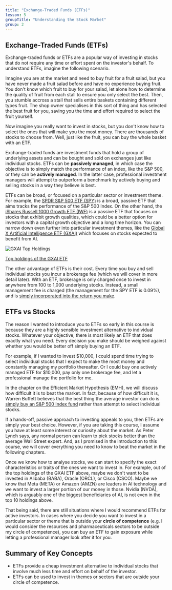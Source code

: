 ```yaml
---
title: "Exchange-Traded Funds (ETFs)"
lesson: 5
groupTitle: "Understanding the Stock Market"
group: 2
---
```


## Exchange-Traded Funds (ETFs)
Exchange-traded funds or ETFs are a popular way of investing in stocks that do not require any time or effort spent on the investor's behalf. To understand ETFs, imagine the following scenario.

Imagine you are at the market and need to buy fruit for a fruit salad, but you have never made a fruit salad before and have no experience buying fruit. You don't know which fruit to buy for your salad, let alone how to determine the quality of fruit from each stall to ensure you only select the best. Then, you stumble accross a stall that sells entire baskets containing different types fruit. The shop owner specialises in this sort of thing and has selected the best fruit for you, saving you the time and effort required to select the fruit yourself.

Now imagine you really want to invest in stocks, but you don't know how to select the ones that will make you the most money. There are thousands of stocks to choose from. Well, just like the fruit, you can buy the whole basket with an ETF.

Exchange-traded funds are investment funds that hold a group of underlying assets and can be bought and sold on exchanges just like individual stocks. ETFs can be **passively managed**, in which case the objective is to simply match the performance of an index, like the S&P 500, or they can be **actively managed**. In the latter case, professional investment managers will attempt to outperform a benchmark by actively buying and selling stocks in a way they believe is best.

ETFs can be broad, or focused on a particular sector or investment theme. For example, the [SPDR S&P 500 ETF (SPY)](https://www.ssga.com/au/en_gb/intermediary/etfs/spdr-sp-500-etf-trust-spy) is a broad, passive ETF that aims tracks the performance of the S&P 500 Index. On the other hand, the [iShares Russell 1000 Growth ETF (IWF)](https://www.ishares.com/us/products/239706/ishares-russell-1000-growth-etf) is a passive ETF that focuses on stocks that exhibit growth qualities, which could be a better option for investors with a capital growth objective and a long time horizon. You can narrow down even further into particular investment themes, like the [Global X Artificial Intelligence ETF (GXAI)](https://www.globalxetfs.com.au/funds/gxai/) which focuses on stocks expected to benefit from AI.

![GXAI Top Holdings](/education/gxai-top-holdings.png)

[Top holdings of the GXAI ETF](https://www.globalxetfs.com.au/funds/gxai/)

The other advantage of ETFs is their cost. Every time you buy and sell individual stocks you incur a brokerage fee (which we will cover in more detail later). With an ETF, brokerage is only charged once to invest in anywhere from 100 to 1,000 underlying stocks. Instead, a small management fee is charged (the management for the SPY ETF is 0.09%), and is [simply incorporated into the return you make](https://www.investopedia.com/ask/answers/071816/how-are-etf-fees-deducted.asp).

## ETFs vs Stocks
The reason I wanted to introduce you to ETFs so early in this course is because they are a highly sensible investment alternative to individual stocks. Whatever your objective, there is most likely an ETF that does exactly what you need. Every decision you make should be weighed against whether you would be better off simply buying an ETF.

For example, if I wanted to invest $10,000, I could spend time trying to select individual stocks that I expect to make the most money and constantly managing my portfolio thereafter. Or I could buy one actively managed ETF for $10,000, pay only one brokerage fee, and let a professional manage the portfolio for me.

In the chapter on the Efficient Market Hypothesis (EMH), we will discuss how difficult it is to beat the market. In fact, because of how difficult it is, Warren Buffett believes that the best thing the average investor can do is [simply buy an S&P 500 Index fund](https://finance.yahoo.com/news/warren-buffett-swears-index-funds-180009255.html) rather than attempt to select individual stocks.

If a hands-off, passive approach to investing appeals to you, then ETFs are simply your best choice. However, if you are taking this course, I assume you have at least some interest or curiosity about the market. As Peter Lynch says, any normal person can learn to pick stocks better than the average Wall Street expert. And, as I promised in the introduction to this course, we will cover everything you need to know to beat the market in the following chapters.

Once we know how to analyse stocks, we can start to specify the exact characteristics or traits of the ones we want to invest in. For example, out of the top holdings of the GXAI ETF above, maybe we don't want to be invested in Alibaba (BABA), Oracle (ORCL), or Cisco (CSCO). Maybe we know that Meta (META) or Amazon (AMZN) are leaders in AI technology and we want to invest a larger portion of our money in those. Nvidia (NVDA), which is arguably one of the biggest beneficiaries of AI, is not even in the top 10 holdings above.

That being said, there are still situations where I would recommend ETFs for active investors. In cases where you decide you want to invest in a particular sector or theme that is outside your **circle of competence** (e.g. I would consider the resources and pharmaceuticals sectors to be outside my circle of competence), you can buy an ETF to gain exposure while letting a professional manager look after it for you.

## Summary of Key Concepts
- ETFs provide a cheap investment alternative to individual stocks that involve much less time and effort on behalf of the investor.
- ETFs can be used to invest in themes or sectors that are outside your circle of competence.